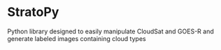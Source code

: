 # StratoPy
Python library designed to easily manipulate CloudSat and GOES-R and generate labeled images containing cloud types
